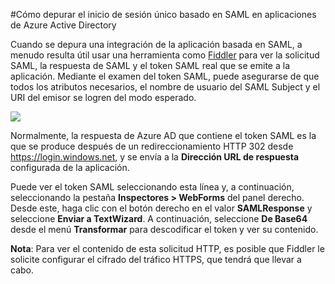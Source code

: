 <properties 
    pageTitle="Cómo depurar el inicio de sesión único basado en SAML en aplicaciones de Azure Active Directory | Microsoft Azure" 
    description="Obtenga información acerca de cómo depurar el inicio de sesión único basado en SAML en aplicaciones de Azure Active Directory" 
    services="active-directory" 
    authors="asmalser-msft"  
    documentationCenter="na" manager="stevenpo"/>
<tags 
    ms.service="active-directory" 
    ms.devlang="na" 
    ms.topic="article" 
    ms.tgt_pltfrm="na" 
    ms.workload="identity" 
    ms.date="11/18/2015" 
    ms.author="asmalser" />

#Cómo depurar el inicio de sesión único basado en SAML en aplicaciones de Azure Active Directory

Cuando se depura una integración de la aplicación basada en SAML, a menudo resulta útil usar una herramienta como [Fiddler](http://www.telerik.com/fiddler) para ver la solicitud SAML, la respuesta de SAML y el token SAML real que se emite a la aplicación. Mediante el examen del token SAML, puede asegurarse de que todos los atributos necesarios, el nombre de usuario del SAML Subject y el URI del emisor se logren del modo esperado.

![][1]

Normalmente, la respuesta de Azure AD que contiene el token SAML es la que se produce después de un redireccionamiento HTTP 302 desde https://login.windows.net, y se envía a la **Dirección URL de respuesta** configurada de la aplicación.
 
Puede ver el token SAML seleccionando esta línea y, a continuación, seleccionando la pestaña **Inspectores > WebForms** del panel derecho. Desde este, haga clic con el botón derecho en el valor **SAMLResponse** y seleccione **Enviar a TextWizard**. A continuación, seleccione **De Base64** desde el menú **Transformar** para descodificar el token y ver su contenido.
 
**Nota**: Para ver el contenido de esta solicitud HTTP, es posible que Fiddler le solicite configurar el cifrado del tráfico HTTPS, que tendrá que llevar a cabo.

<!--Image references-->
[1]: ./media/active-directory-saml-debugging/fiddler.png

<!---HONumber=Nov15_HO4-->